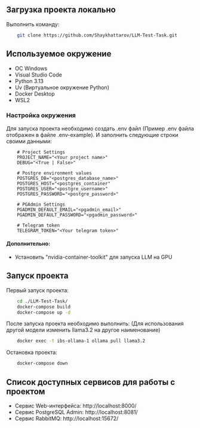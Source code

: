 ## Загрузка проекта локально
Выполнить команду:
```bash
    git clone https://github.com/Shaykhattarov/LLM-Test-Task.git
```

## Используемое окружение
- ОС Windows
- Visual Studio Code
- Python 3.13
- Uv (Виртуальное окружение Python)
- Docker Desktop
- WSL2
    
### Настройка окружения
Для запуска проекта необходимо создать .env файл (Пример .env файла отображен в файле .env-example).
И заполнить следующие строки своими данными:
```text
    # Project Settings
    PROJECT_NAME="<Your project name>"
    DEBUG="<True | False>"
        
    # Postgre environment values
    POSTGRES_DB="<postgres_database_name>"
    POSTGRES_HOST="<postgres_container"
    POSTGRES_USER="<postgre_username>"
    POSTGRES_PASSWORD="<postgre_password>"

    # PGAdmin Settings
    PGADMIN_DEFAULT_EMAIL="<pgadmin_email>"
    PGADMIN_DEFAULT_PASSWORD="<pgadmin_password>"

    # Telegram token
    TELEGRAM_TOKEN="<Your telegram token>"
```

#### Дополнительно:
- Установить "nvidia-container-toolkit" для запуска LLM на GPU

## Запуск проекта
Первый запуск проекта:
```bash
    cd ./LLM-Test-Task/
    docker-compose build
    docker-compose up -d
```

После запуска проекта необходимо выполнить: 
(Для использования другой модели изменить llama3.2 на другое наименование)
```bash
    docker exec -t ibs-ollama-1 ollama pull llama3.2
```

Остановка проекта:
```bash
    docker-compose down
```

## Список доступных сервисов для работы с проектом
- Сервис Web-интерфейса: http://localhost:8000/
- Сервис PostgreSQL Admin: http://localhost:8081/
- Сервис RabbitMQ: http://localhost:15672/

